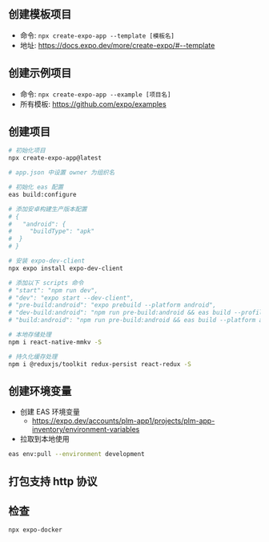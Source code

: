 ## 创建模板项目

- 命令: `npx create-expo-app --template [模板名]`
- 地址: https://docs.expo.dev/more/create-expo/#--template

## 创建示例项目

- 命令: `npx create-expo-app --example [项目名]`
- 所有模板: https://github.com/expo/examples

## 创建项目

```sh
# 初始化项目
npx create-expo-app@latest

# app.json 中设置 owner 为组织名

# 初始化 eas 配置
eas build:configure

# 添加安卓构建生产版本配置
# {
#   "android": {
#     "buildType": "apk"
#  }
# }

# 安装 expo-dev-client
npx expo install expo-dev-client

# 添加以下 scripts 命令
# "start": "npm run dev",
# "dev": "expo start --dev-client",
# "pre-build:android": "expo prebuild --platform android",
# "dev-build:android": "npm run pre-build:android && eas build --profile development --platform android",
# "build:android": "npm run pre-build:android && eas build --platform android"

# 本地存储处理
npm i react-native-mmkv -S

# 持久化缓存处理
npm i @reduxjs/toolkit redux-persist react-redux -S

```

## 创建环境变量

- 创建 EAS 环境变量
  - https://expo.dev/accounts/plm-app1/projects/plm-app-inventory/environment-variables
- 拉取到本地使用

```sh
eas env:pull --environment development
```

## 打包支持 http 协议

## 检查

```sh
npx expo-docker
```
